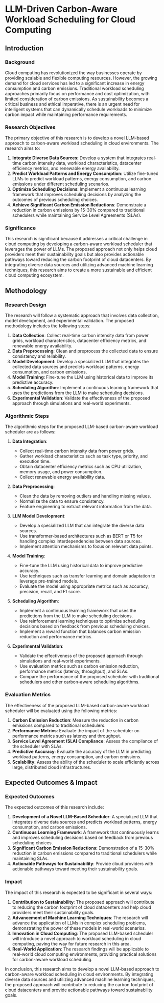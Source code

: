 # LLM-Driven Carbon-Aware Workload Scheduling for Cloud Computing

## Introduction

### Background
Cloud computing has revolutionized the way businesses operate by providing scalable and flexible computing resources. However, the growing demand for cloud services has led to a significant increase in energy consumption and carbon emissions. Traditional workload scheduling approaches primarily focus on performance and cost optimization, with limited consideration of carbon emissions. As sustainability becomes a critical business and ethical imperative, there is an urgent need for intelligent systems that can dynamically schedule workloads to minimize carbon impact while maintaining performance requirements.

### Research Objectives
The primary objective of this research is to develop a novel LLM-based approach to carbon-aware workload scheduling in cloud environments. The research aims to:

1. **Integrate Diverse Data Sources**: Develop a system that integrates real-time carbon intensity data, workload characteristics, datacenter efficiency metrics, and renewable energy availability.
2. **Predict Workload Patterns and Energy Consumption**: Utilize fine-tuned LLMs to predict workload patterns, energy consumption, and carbon emissions under different scheduling scenarios.
3. **Optimize Scheduling Decisions**: Implement a continuous learning framework that improves scheduling decisions by analyzing the outcomes of previous scheduling choices.
4. **Achieve Significant Carbon Emission Reductions**: Demonstrate a reduction in carbon emissions by 15-30% compared to traditional schedulers while maintaining Service Level Agreements (SLAs).

### Significance
This research is significant because it addresses a critical challenge in cloud computing by developing a carbon-aware workload scheduler that leverages the power of LLMs. The proposed approach not only helps cloud providers meet their sustainability goals but also provides actionable pathways toward reducing the carbon footprint of cloud datacenters. By integrating diverse data sources and utilizing advanced machine learning techniques, this research aims to create a more sustainable and efficient cloud computing ecosystem.

## Methodology

### Research Design
The research will follow a systematic approach that involves data collection, model development, and experimental validation. The proposed methodology includes the following steps:

1. **Data Collection**: Collect real-time carbon intensity data from power grids, workload characteristics, datacenter efficiency metrics, and renewable energy availability.
2. **Data Preprocessing**: Clean and preprocess the collected data to ensure consistency and reliability.
3. **Model Development**: Develop a specialized LLM that integrates the collected data sources and predicts workload patterns, energy consumption, and carbon emissions.
4. **Model Training**: Fine-tune the LLM using historical data to improve its predictive accuracy.
5. **Scheduling Algorithm**: Implement a continuous learning framework that uses the predictions from the LLM to make scheduling decisions.
6. **Experimental Validation**: Validate the effectiveness of the proposed approach through simulations and real-world experiments.

### Algorithmic Steps
The algorithmic steps for the proposed LLM-based carbon-aware workload scheduler are as follows:

1. **Data Integration**:
   - Collect real-time carbon intensity data from power grids.
   - Gather workload characteristics such as task type, priority, and execution time.
   - Obtain datacenter efficiency metrics such as CPU utilization, memory usage, and power consumption.
   - Collect renewable energy availability data.

2. **Data Preprocessing**:
   - Clean the data by removing outliers and handling missing values.
   - Normalize the data to ensure consistency.
   - Feature engineering to extract relevant information from the data.

3. **LLM Model Development**:
   - Develop a specialized LLM that can integrate the diverse data sources.
   - Use transformer-based architectures such as BERT or T5 for handling complex interdependencies between data sources.
   - Implement attention mechanisms to focus on relevant data points.

4. **Model Training**:
   - Fine-tune the LLM using historical data to improve predictive accuracy.
   - Use techniques such as transfer learning and domain adaptation to leverage pre-trained models.
   - Evaluate the model using appropriate metrics such as accuracy, precision, recall, and F1 score.

5. **Scheduling Algorithm**:
   - Implement a continuous learning framework that uses the predictions from the LLM to make scheduling decisions.
   - Use reinforcement learning techniques to optimize scheduling decisions based on feedback from previous scheduling choices.
   - Implement a reward function that balances carbon emission reduction and performance metrics.

6. **Experimental Validation**:
   - Validate the effectiveness of the proposed approach through simulations and real-world experiments.
   - Use evaluation metrics such as carbon emission reduction, performance metrics (latency, throughput), and SLAs.
   - Compare the performance of the proposed scheduler with traditional schedulers and other carbon-aware scheduling algorithms.

### Evaluation Metrics
The effectiveness of the proposed LLM-based carbon-aware workload scheduler will be evaluated using the following metrics:

1. **Carbon Emission Reduction**: Measure the reduction in carbon emissions compared to traditional schedulers.
2. **Performance Metrics**: Evaluate the impact of the scheduler on performance metrics such as latency and throughput.
3. **Service Level Agreement (SLA) Compliance**: Assess the compliance of the scheduler with SLAs.
4. **Predictive Accuracy**: Evaluate the accuracy of the LLM in predicting workload patterns, energy consumption, and carbon emissions.
5. **Scalability**: Assess the ability of the scheduler to scale efficiently across large, distributed cloud infrastructures.

## Expected Outcomes & Impact

### Expected Outcomes
The expected outcomes of this research include:

1. **Development of a Novel LLM-Based Scheduler**: A specialized LLM that integrates diverse data sources and predicts workload patterns, energy consumption, and carbon emissions.
2. **Continuous Learning Framework**: A framework that continuously learns and improves scheduling decisions based on feedback from previous scheduling choices.
3. **Significant Carbon Emission Reductions**: Demonstration of a 15-30% reduction in carbon emissions compared to traditional schedulers while maintaining SLAs.
4. **Actionable Pathways for Sustainability**: Provide cloud providers with actionable pathways toward meeting their sustainability goals.

### Impact
The impact of this research is expected to be significant in several ways:

1. **Contribution to Sustainability**: The proposed approach will contribute to reducing the carbon footprint of cloud datacenters and help cloud providers meet their sustainability goals.
2. **Advancement of Machine Learning Techniques**: The research will advance the application of LLMs in complex scheduling problems, demonstrating the power of these models in real-world scenarios.
3. **Innovation in Cloud Computing**: The proposed LLM-based scheduler will introduce a novel approach to workload scheduling in cloud computing, paving the way for future research in this area.
4. **Real-World Application**: The research findings will be applicable to real-world cloud computing environments, providing practical solutions for carbon-aware workload scheduling.

In conclusion, this research aims to develop a novel LLM-based approach to carbon-aware workload scheduling in cloud environments. By integrating diverse data sources and utilizing advanced machine learning techniques, the proposed approach will contribute to reducing the carbon footprint of cloud datacenters and provide actionable pathways toward sustainability goals.
